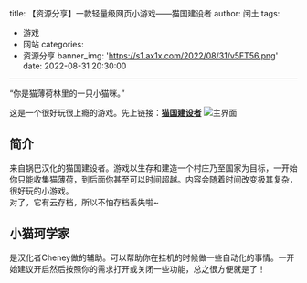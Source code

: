 title: 【资源分享】一款轻量级网页小游戏——猫国建设者
author: 闰土
tags:
  - 游戏
  - 网站
categories:
  - 资源分享
banner_img: 'https://s1.ax1x.com/2022/08/31/v5FT56.png'
date: 2022-08-31 20:30:00
---
“你是猫薄荷林里的一只小猫咪。”    
<!-- more -->
这是一个很好玩很上瘾的游戏。先上链接：[**猫国建设者**](https://likexia.gitee.io/cat-zh/#)
![主界面](https://s1.ax1x.com/2022/08/31/v5FT56.png)
## 简介
来自锅巴汉化的猫国建设者。游戏以生存和建造一个村庄乃至国家为目标，一开始你只能收集猫薄荷，到后面你甚至可以时间超越。内容会随着时间改变极其复杂，很好玩的小游戏。   
对了，它有云存档，所以不怕存档丢失啦~
## 小猫珂学家
是汉化者Cheney做的辅助。可以帮助你在挂机的时候做一些自动化的事情。一开始建议开启然后按照你的需求打开或关闭一些功能，总之很方便就是了！